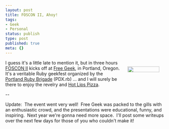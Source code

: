 ```yaml
---
layout: post
title: FOSCON II, Ahoy!
tags:
- Geek
- Personal
status: publish
type: post
published: true
meta: {}
---
```

<a href="http://pdxruby.org/" target="_blank"><img src="http://blog.pdxruby.org/files/pdx-rb-small.jpg" align="right" height="18" hspace="20" vspace="20" width="100" /></a>I guess it's a little late to mention it, but in three hours <a href="http://oscamp.org/FOSCON" target="_blank">FOSCON II</a> kicks off at <a href="http://freegeek.org/" target="_blank">Free Geek</a>, in Portland, Oregon.  It's a veritable Ruby geekfest organized by the <a href="http://pdxruby.org/" target="_blank">Portland Ruby Brigade</a> (PDX.rb) ... and I will surely be there to enjoy the revelry and <a href="http://hotlipspizza.com/" target="_blank">Hot Lips Pizza</a>.

--

Update:  The event went very well!  Free Geek was packed to the gills with an enthusiastic crowd, and the presentations were educational, funny, and inspiring.  Next year we're gonna need more space.  I'll post some writeups over the next few days for those of you who couldn't make it!
